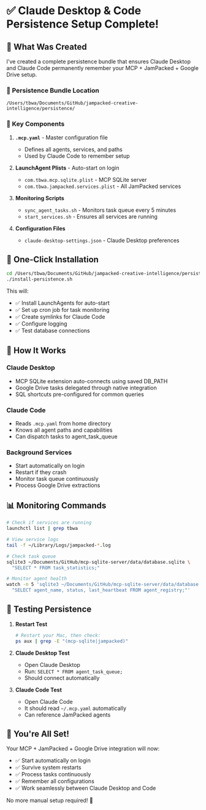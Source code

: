 # ✅ Claude Desktop & Code Persistence Setup Complete!

## 🎯 What Was Created

I've created a complete persistence bundle that ensures Claude Desktop and Claude Code permanently remember your MCP + JamPacked + Google Drive setup.

### 📁 Persistence Bundle Location
```
/Users/tbwa/Documents/GitHub/jampacked-creative-intelligence/persistence/
```

### 🔧 Key Components

1. **`.mcp.yaml`** - Master configuration file
   - Defines all agents, services, and paths
   - Used by Claude Code to remember setup

2. **LaunchAgent Plists** - Auto-start on login
   - `com.tbwa.mcp.sqlite.plist` - MCP SQLite server
   - `com.tbwa.jampacked.services.plist` - All JamPacked services

3. **Monitoring Scripts**
   - `sync_agent_tasks.sh` - Monitors task queue every 5 minutes
   - `start_services.sh` - Ensures all services are running

4. **Configuration Files**
   - `claude-desktop-settings.json` - Claude Desktop preferences

## 🚀 One-Click Installation

```bash
cd /Users/tbwa/Documents/GitHub/jampacked-creative-intelligence/persistence
./install-persistence.sh
```

This will:
- ✅ Install LaunchAgents for auto-start
- ✅ Set up cron job for task monitoring  
- ✅ Create symlinks for Claude Code
- ✅ Configure logging
- ✅ Test database connections

## 🧠 How It Works

### Claude Desktop
- MCP SQLite extension auto-connects using saved DB_PATH
- Google Drive tasks delegated through native integration
- SQL shortcuts pre-configured for common queries

### Claude Code  
- Reads `.mcp.yaml` from home directory
- Knows all agent paths and capabilities
- Can dispatch tasks to agent_task_queue

### Background Services
- Start automatically on login
- Restart if they crash
- Monitor task queue continuously
- Process Google Drive extractions

## 📊 Monitoring Commands

```bash
# Check if services are running
launchctl list | grep tbwa

# View service logs
tail -f ~/Library/Logs/jampacked-*.log

# Check task queue
sqlite3 ~/Documents/GitHub/mcp-sqlite-server/data/database.sqlite \
  "SELECT * FROM task_statistics;"

# Monitor agent health
watch -n 5 'sqlite3 ~/Documents/GitHub/mcp-sqlite-server/data/database.sqlite \
  "SELECT agent_name, status, last_heartbeat FROM agent_registry;"'
```

## 🔄 Testing Persistence

1. **Restart Test**
   ```bash
   # Restart your Mac, then check:
   ps aux | grep -E "(mcp-sqlite|jampacked)"
   ```

2. **Claude Desktop Test**
   - Open Claude Desktop
   - Run: `SELECT * FROM agent_task_queue;`
   - Should connect automatically

3. **Claude Code Test**
   - Open Claude Code
   - It should read `~/.mcp.yaml` automatically
   - Can reference JamPacked agents

## 🎉 You're All Set!

Your MCP + JamPacked + Google Drive integration will now:
- ✅ Start automatically on login
- ✅ Survive system restarts
- ✅ Process tasks continuously
- ✅ Remember all configurations
- ✅ Work seamlessly between Claude Desktop and Code

No more manual setup required! 🚀